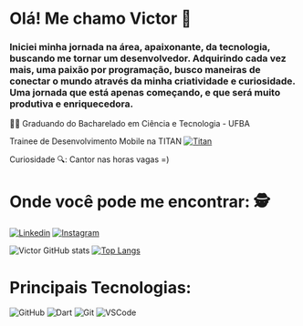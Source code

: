 # Olá! Me chamo Victor 🎵

### Iniciei minha jornada na área, apaixonante, da tecnologia, buscando me tornar um desenvolvedor. Adquirindo cada vez mais, uma paixão por programação, busco maneiras de conectar o mundo através da minha criatividade e curiosidade. Uma jornada que está apenas começando, e que será muito produtiva e enriquecedora.

🧑‍🎓 Graduando do Bacharelado em Ciência e Tecnologia - UFBA 

Trainee de Desenvolvimento Mobile na TITAN [![Titan](https://camo.githubusercontent.com/0aebee5c2f8fa83ccf3a04f4e5ed6fb79a7ccfd13791c98647da882a6adff060/68747470733a2f2f7777772e746974616e63692e636f6d2e62722f5f6e6578742f7374617469632f6d656469612f4c6f676f4865616465722e36306461616664632e737667)](https://www.titanci.com.br/)

Curiosidade 🔍: Cantor nas horas vagas =)
 
# Onde você pode me encontrar: 🕵️

[![Linkedin](https://img.shields.io/badge/LinkedIn-0077B5?style=for-the-badge&logo=linkedin&logoColor=white)](https://www.linkedin.com/in/victor-soares-608061234/)
[![Instagram](https://img.shields.io/badge/Instagram-E4405F?style=for-the-badge&logo=instagram&logoColor=white)](https://www.instagram.com/vctrsoares)

![Victor GitHub stats](https://github-readme-stats.vercel.app/api?username=vctrsoares&show_icons=true&theme=dark)
[![Top Langs](https://github-readme-stats.vercel.app/api/top-langs/?username=vctrsoares&layout=donut)](https://github.com/vctrsoares/github-readme-stats)

# Principais Tecnologias: 
![GitHub](https://img.shields.io/badge/GitHub-100000?style=for-the-badge&logo=github&logoColor=white)
![Dart](https://img.shields.io/badge/Dart-0175C2?style=for-the-badge&logo=dart&logoColor=white)
![Git](https://img.shields.io/badge/GIT-E44C30?style=for-the-badge&logo=git&logoColor=white)
![VSCode](https://img.shields.io/badge/Visual_Studio_Code-0078D4?style=for-the-badge&logo=visual%20studio%20code&logoColor=white)


